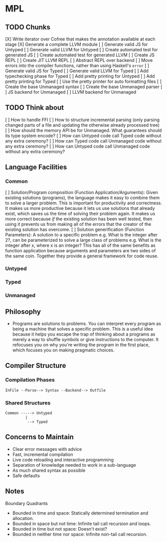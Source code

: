 # MPL

## TODO Chunks

[X] Write iterator over Cofree that makes the annotation available at each stage
[X] Generate a complete LLVM module
[ ] Generate valid JS for Untyped
[ ] Generate valid LLVM for Untyped
[ ] Create automated test for generated JS
[ ] Create automated test for generated LLVM
[ ] Create JS REPL
[ ] Create JIT LLVM REPL
[ ] Abstract REPL over backend
[ ] Move errors into the compiler functions, rather than using Haskell's `error`
[ ] Generate valid JS for Typed
[ ] Generate valid LLVM for Typed
[ ] Add typechecking phase for Typed
[ ] Add pretty printing for Untyped
[ ] Add pretty printing for Typed
[ ] Use the pretty printer for auto formatting files
[ ] Create the base Unmanaged syntax
[ ] Create the base Unmanaged parser
[ ] JS backend for Unmanaged
[ ] LLVM backend for Unmanaged

## TODO Think about

[ ] How to handle FFI
[ ] How to structure incremental parsing (only parsing changed parts of a file and updating the otherwise already processed tree)
[ ] How should the memory API be for Unmanaged. What guarantees should its type system encode?
[ ] How can Untyped code call Typed code without any extra ceremony?
[ ] How can Typed code call Unmanaged code without any extra ceremony?
[ ] How can Untyped code call Unmanaged code without any extra ceremony?

## Language Facilities

### Common

[ ] Solution/Program composition (Function Application/Arguments): Given existing solutions (programs), the language makes it easy to combine them to solve a larger problem. This is important for productivity and correctness. It makes us more productive because it lets us use solutions that already exist, which saves us the time of solving their problem again. It makes us more correct because _if_ the existing solution has been well tested, then using it prevents us from making all of the errors that the creator of the existing solution has overcome.
[ ] Solution generification (Function Parameters): A solution to a specific problem e.g. What is the integer after 2?, can be parameterized to solve a large class of problems e.g. What is the integer after x, where x is an integer? This has all of the same benefits as function application because arguments and parameters are two sides of the same coin. Together they provide a general framework for code reuse.

### Untyped
### Typed
### Unmanaged

## Philosophy

* Programs are solutions to problems. You can interpret every program as being a machine that solves a specific problem. This is a useful idea because it helps you escape the trap of thinking about a programs as merely a way to shuffle symbols or give instructions to the computer. It refocuses you on why you're writing the program in the first place, which focuses you on making pragmatic choices.

## Compiler Structure

### Compilation Phases

```
InFile --Parse--> Syntax --Backend--> Outfile
```

### Shared Structures

```
Common -----> Untyped
         |
          --> Typed
```


## Concerns to Maintain

* Clear error messages with advice
* Fast, incremental compilation
* Live code reloading and interactive programming
* Separation of knowledge needed to work in a sub-language
* As much shared syntax as possible
* Safe defaults

## Notes

Boundary Quadrants

* Bounded in time and space:         Statically determined termination and allocation.
* Bounded in space but not time:     Infinite tail call recursion and loops.
* Bounded in time but not space:     Doesn't exist?
* Bounded in neither time nor space: Infinite non-tail call recursion.
